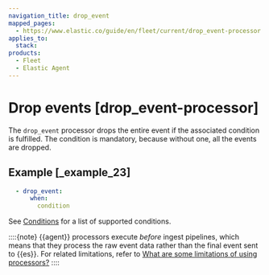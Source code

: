 ```yaml
---
navigation_title: drop_event
mapped_pages:
  - https://www.elastic.co/guide/en/fleet/current/drop_event-processor.html
applies_to:
  stack:
products:
  - Fleet
  - Elastic Agent
---
```


# Drop events [drop_event-processor]


The `drop_event` processor drops the entire event if the associated condition is fulfilled. The condition is mandatory, because without one, all the events are dropped.


## Example [_example_23]

```yaml
  - drop_event:
      when:
        condition
```

See [Conditions](/reference/fleet/dynamic-input-configuration.md#conditions) for a list of supported conditions.

::::{note}
{{agent}} processors execute *before* ingest pipelines, which means that they process the raw event data rather than the final event sent to {{es}}. For related limitations, refer to [What are some limitations of using processors?](/reference/fleet/agent-processors.md#limitations)
::::


